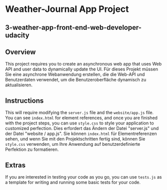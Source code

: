 # Weather-Journal App Project
## 3-weather-app-front-end-web-developer-udacity

## Overview
This project requires you to create an asynchronous web app that uses Web API and user data to dynamically update the UI. 
Für dieses Projekt müssen Sie eine asynchrone Webanwendung erstellen, die die Web-API und Benutzerdaten verwendet, um die Benutzeroberfläche dynamisch zu aktualisieren.

## Instructions
This will require modifying the `server.js` file and the `website/app.js` file. You can see `index.html` for element references, and once you are finished with the project steps, you can use `style.css` to style your application to customized perfection.
Dies erfordert das Ändern der Datei "server.js" und der Datei "website / app.js". Sie können `index.html` für Elementreferenzen sehen, und wenn Sie mit den Projektschritten fertig sind, können Sie` style.css` verwenden, um Ihre Anwendung auf benutzerdefinierte Perfektion zu formatieren.

## Extras
If you are interested in testing your code as you go, you can use `tests.js` as a template for writing and running some basic tests for your code.
